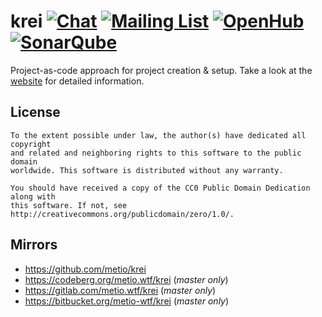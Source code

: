 # krei [![Chat](https://img.shields.io/badge/matrix-%23krei:matrix.org-brightgreen.svg?style=social&label=Matrix)](https://riot.im/app/#/room/#krei:matrix.org) [![Mailing List](https://img.shields.io/badge/email-%40metio-brightgreen.svg?style=social&label=Mail)](https://metio.groups.io/g/krei/topics) [![OpenHub](https://www.openhub.net/p/krei/widgets/project_thin_badge.gif)](https://www.openhub.net/p/krei) [![SonarQube](https://sonarcloud.io/api/project_badges/measure?project=metio_krei&metric=alert_status)](https://sonarcloud.io/dashboard?id=metio_krei)

Project-as-code approach for project creation & setup. Take a look at the [website](https://krei.projects.metio.wtf) for detailed information.

## License

```
To the extent possible under law, the author(s) have dedicated all copyright
and related and neighboring rights to this software to the public domain
worldwide. This software is distributed without any warranty.

You should have received a copy of the CC0 Public Domain Dedication along with
this software. If not, see http://creativecommons.org/publicdomain/zero/1.0/.
```

## Mirrors

- https://github.com/metio/krei
- https://codeberg.org/metio.wtf/krei (*master only*)
- https://gitlab.com/metio.wtf/krei (*master only*)
- https://bitbucket.org/metio-wtf/krei (*master only*)

